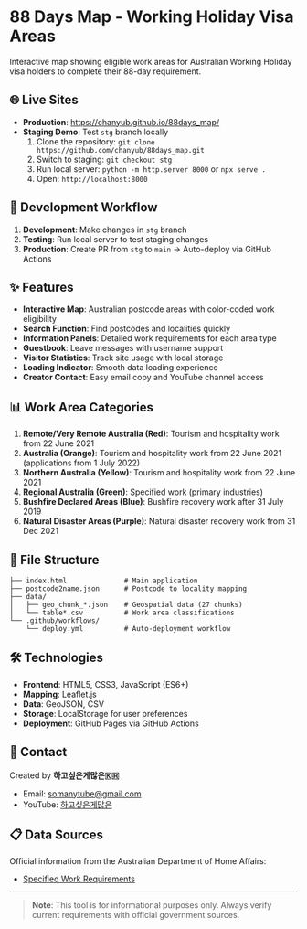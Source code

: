 # 88 Days Map - Working Holiday Visa Areas

Interactive map showing eligible work areas for Australian Working Holiday visa holders to complete their 88-day requirement.

## 🌐 Live Sites

- **Production**: https://chanyub.github.io/88days_map/
- **Staging Demo**: Test `stg` branch locally
  1. Clone the repository: `git clone https://github.com/chanyub/88days_map.git`
  2. Switch to staging: `git checkout stg`
  3. Run local server: `python -m http.server 8000` or `npx serve .`
  4. Open: `http://localhost:8000`

## 🚀 Development Workflow

1. **Development**: Make changes in `stg` branch
2. **Testing**: Run local server to test staging changes
3. **Production**: Create PR from `stg` to `main` → Auto-deploy via GitHub Actions

## ✨ Features

- **Interactive Map**: Australian postcode areas with color-coded work eligibility
- **Search Function**: Find postcodes and localities quickly
- **Information Panels**: Detailed work requirements for each area type
- **Guestbook**: Leave messages with username support
- **Visitor Statistics**: Track site usage with local storage
- **Loading Indicator**: Smooth data loading experience
- **Creator Contact**: Easy email copy and YouTube channel access

## 📊 Work Area Categories

1. **Remote/Very Remote Australia (Red)**: Tourism and hospitality work from 22 June 2021
2. **Australia (Orange)**: Tourism and hospitality work from 22 June 2021 (applications from 1 July 2022)
3. **Northern Australia (Yellow)**: Tourism and hospitality work from 22 June 2021
4. **Regional Australia (Green)**: Specified work (primary industries)
5. **Bushfire Declared Areas (Blue)**: Bushfire recovery work after 31 July 2019
6. **Natural Disaster Areas (Purple)**: Natural disaster recovery work from 31 Dec 2021

## 📂 File Structure

```
├── index.html              # Main application
├── postcode2name.json      # Postcode to locality mapping
├── data/
│   ├── geo_chunk_*.json    # Geospatial data (27 chunks)
│   └── table*.csv          # Work area classifications
└── .github/workflows/
    └── deploy.yml          # Auto-deployment workflow
```

## 🛠 Technologies

- **Frontend**: HTML5, CSS3, JavaScript (ES6+)
- **Mapping**: Leaflet.js
- **Data**: GeoJSON, CSV
- **Storage**: LocalStorage for user preferences
- **Deployment**: GitHub Pages via GitHub Actions

## 📧 Contact

Created by **하고싶은게많은🇰🇷**
- Email: somanytube@gmail.com  
- YouTube: [하고싶은게많은](https://www.youtube.com/@%ED%95%98%EA%B3%A0%EC%8B%B6%EC%9D%80%EA%B2%8C%EB%A7%8E%EC%9D%80)

## 📋 Data Sources

Official information from the Australian Department of Home Affairs:
- [Specified Work Requirements](https://immi.homeaffairs.gov.au/what-we-do/whm-program/specified-work-conditions/specified-work-417)

---

> **Note**: This tool is for informational purposes only. Always verify current requirements with official government sources.